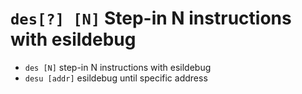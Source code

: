 <!-- TITLE: des -->

#  **`des[?] [N]`** Step-in N instructions with esildebug

- `des [N]` step-in N instructions with esildebug
- `desu [addr]` esildebug until specific address

<p hidden>des desu</p>